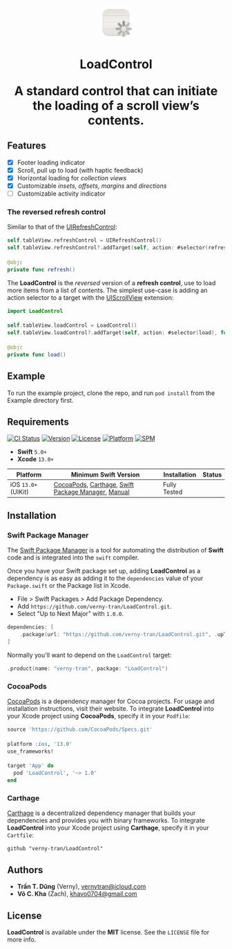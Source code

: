 <br/>
<p align="center" width="100%">
    <img width="15%" src="https://github.com/verny-tran/LoadControl/blob/main/Resources/Icons/LoadControl.png"> 
</p>

<h1 align="center"> LoadControl 
    <p align="center"> A standard control that can initiate the loading of a scroll view’s contents. </p>
</h1>

## Features
- [x] Footer loading indicator
- [x] Scroll, pull up to load (with haptic feedback)
- [x] Horizontal loading for *collection views*
- [x] Customizable *insets*, *offsets*, *margins* and *directions*
- [ ] Customizable activity indicator

### The reversed **refresh control**

Similar to that of the [UIRefreshControl](https://developer.apple.com/documentation/uikit/uirefreshcontrol):
```swift
self.tableView.refreshControl = UIRefreshControl()
self.tableView.refreshControl?.addTarget(self, action: #selector(refresh), for: .valueChanged)

@objc
private func refresh()
```

The **LoadControl** is the *reversed* version of a **refresh control**, use to load more items from a list of contents. The simplest use-case is adding an action selector to a target with the [UIScrollView](https://developer.apple.com/documentation/uikit/uiscrollview) extension:

```swift
import LoadControl

self.tableView.loadControl = LoadControl()
self.tableView.loadControl?.addTarget(self, action: #selector(load), for: .valueChanged)

@objc
private func load()
```

## Example

To run the example project, clone the repo, and run `pod install` from the Example directory first.

## Requirements
[![CI Status](https://img.shields.io/travis/verny-tran/LoadControl}.svg?style=flat)](https://travis-ci.org/verny-tran/LoadControl})
[![Version](https://img.shields.io/cocoapods/v/LoadControl.svg?style=flat)](https://cocoapods.org/pods/LoadControl)
[![License](https://img.shields.io/cocoapods/l/LoadControl.svg?style=flat)](https://cocoapods.org/pods/LoadControl)
[![Platform](https://img.shields.io/cocoapods/p/LoadControl.svg?style=flat)](https://cocoapods.org/pods/LoadControl)
[![SPM](https://img.shields.io/badge/SPM-supported-DE5C43.svg?style=flat)](https://swift.org/package-manager/)

- **Swift** `5.0+`
- **Xcode** `13.0+`

| Platform | Minimum Swift Version | Installation | Status |
| -------- | --------------------- | ------------ | ------ |
| iOS `13.0+` (UIKit) | [CocoaPods](#cocoapods), [Carthage](#carthage), [Swift Package Manager](#swift-package-manager), [Manual](#manually) | Fully Tested |

## Installation

### Swift Package Manager

The [Swift Package Manager](https://swift.org/package-manager/) is a tool for automating the distribution of **Swift** code and is integrated into the `swift` compiler.

Once you have your Swift package set up, adding **LoadControl** as a dependency is as easy as adding it to the `dependencies` value of your `Package.swift` or the Package list in Xcode.

- File > Swift Packages > Add Package Dependency.
- Add `https://github.com/verny-tran/LoadControl.git`.
- Select "Up to Next Major" with `1.0.0`.

```swift
dependencies: [
    .package(url: "https://github.com/verny-tran/LoadControl.git", .upToNextMajor(from: "1.0.0"))
]
```

Normally you'll want to depend on the `LoadControl` target:

```swift
.product(name: "verny-tran", package: "LoadControl")
```

### CocoaPods

[CocoaPods](https://cocoapods.org) is a dependency manager for Cocoa projects. For usage and installation instructions, visit their website. To integrate **LoadControl** into your Xcode project using **CocoaPods**, specify it in your `Podfile`:

```ruby
source 'https://github.com/CocoaPods/Specs.git'

platform :ios, '13.0'
use_frameworks!

target 'App' do
  pod 'LoadControl', '~> 1.0'
end
```

### Carthage

[Carthage](https://github.com/Carthage/Carthage) is a decentralized dependency manager that builds your dependencies and provides you with binary frameworks. To integrate **LoadControl** into your Xcode project using **Carthage**, specify it in your `Cartfile`:

```ogdl
github "verny-tran/LoadControl"
```

## Authors

- **Trần T. Dũng** (Verny), vernytran@icloud.com
- **Võ C. Kha** (Zach), khavo0704@gmail.com

## License

**LoadControl** is available under the **MIT** license. See the `LICENSE` file for more info.
